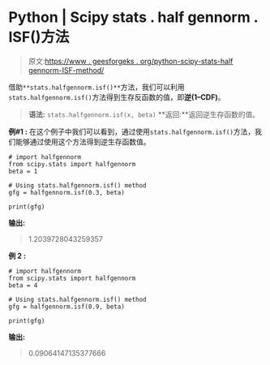 # Python | Scipy stats . half gennorm . ISF()方法

> 原文:[https://www . geesforgeks . org/python-scipy-stats-half gennorm-ISF-method/](https://www.geeksforgeeks.org/python-scipy-stats-halfgennorm-isf-method/)

借助`**stats.halfgennorm.isf()**`方法，我们可以利用`stats.halfgennorm.isf()`方法得到生存反函数的值，即**逆(1–CDF)**。

> **语法:** `stats.halfgennorm.isf(x, beta)`
> **返回:**返回逆生存函数的值。

**例#1 :**
在这个例子中我们可以看到，通过使用`stats.halfgennorm.isf()`方法，我们能够通过使用这个方法得到逆生存函数值。

```
# import halfgennorm
from scipy.stats import halfgennorm
beta = 1

# Using stats.halfgennorm.isf() method
gfg = halfgennorm.isf(0.3, beta)

print(gfg)
```

**输出:**

> 1.2039728043259357

**例 2 :**

```
# import halfgennorm
from scipy.stats import halfgennorm
beta = 4

# Using stats.halfgennorm.isf() method
gfg = halfgennorm.isf(0.9, beta)

print(gfg)
```

**输出:**

> 0.09064147135377666